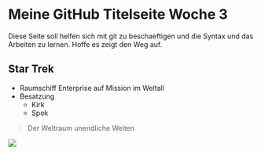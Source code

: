 # Meine GitHub Titelseite Woche 3 

Diese Seite soll helfen sich mit git zu beschaeftigen und 
die Syntax und das Arbeiten zu lernen. Hoffe es zeigt den Weg auf. 

## Star Trek 
* Raumschiff Enterprise auf Mission im Weltall 
* Besatzung
  * Kirk 
  * Spok

> Der Weltraum unendliche Weiten
<img src="https://p5.focus.de/img/fotos/crop12066421/9082358610-cfreecrop_21_9-w975-h415-otx0_y108-q75-p5/gettyimages-1205916335.jpg"/>

